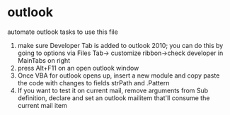 # outlook
automate outlook tasks
to use this file
1. make sure Developer Tab is added to outlook 2010; you can do this by going to options via Files Tab-> customize ribbon->check developer in MainTabs on right
2. press Alt+F11 on an open outlook window
3. Once VBA for outlook opens up, insert a new module and copy paste the code with changes to fields strPath and .Pattern
4. If you want to test it on current mail, remove arguments from Sub definition, declare and set an outlook mailitem that'll consume the current mail item
